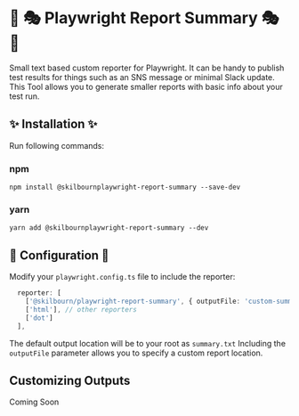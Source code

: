 # 📜 🎭 Playwright Report Summary  🎭  📜

Small text based custom reporter for Playwright.
It can be handy to publish test results for things such as an SNS message or minimal Slack update. This Tool allows you to generate smaller reports with basic info about your test run.

## ✨ Installation ✨

Run following commands:

### npm

`npm install @skilbournplaywright-report-summary --save-dev`

### yarn

`yarn add @skilbournplaywright-report-summary --dev`

## 📍 Configuration 📍

Modify your `playwright.config.ts` file to include the reporter:

```typescript
  reporter: [
    ['@skilbourn/playwright-report-summary', { outputFile: 'custom-summary.txt' }]]
    ['html'], // other reporters
    ['dot']
  ],
```

The default output location will be to your root as `summary.txt`  Including the `outputFile` parameter allows you to specify a custom report location.

## Customizing Outputs

Coming Soon
